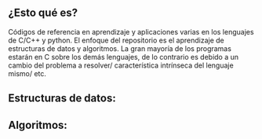 ## ¿Esto qué es?

Códigos de referencia en aprendizaje y aplicaciones varias en los lenguajes de C/C++ y python. El enfoque del repositorio es el aprendizaje de estructuras de datos y algoritmos. La gran mayoría de los programas estarán en C sobre los demás lenguajes, de lo contrario es debido a un cambio del problema a resolver/ característica intrínseca del lenguaje mismo/ etc.

## Estructuras de datos:

## Algoritmos:
